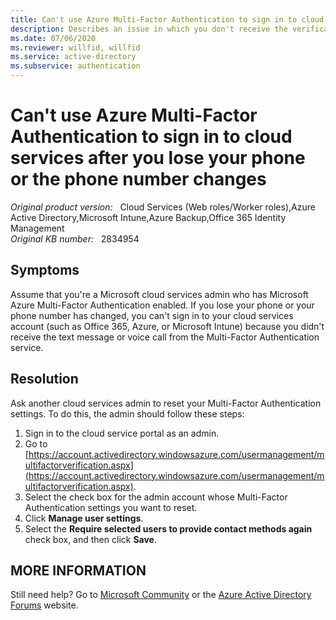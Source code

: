 ```yaml
---
title: Can't use Azure Multi-Factor Authentication to sign in to cloud services after you lose your phone or the phone number changes
description: Describes an issue in which you don't receive the verification code for Azure Multi-Factor Authentication because you lost your phone or your phone number has changed. Therefore, you can't sign in to your cloud services account.
ms.date: 07/06/2020
ms.reviewer: willfid, willfid
ms.service: active-directory
ms.subservice: authentication
---
```

# Can't use Azure Multi-Factor Authentication to sign in to cloud services after you lose your phone or the phone number changes

_Original product version:_ &nbsp; Cloud Services (Web roles/Worker roles),Azure Active Directory,Microsoft Intune,Azure Backup,Office 365 Identity Management  
_Original KB number:_ &nbsp; 2834954

## Symptoms

Assume that you're a Microsoft cloud services admin who has Microsoft Azure Multi-Factor Authentication enabled. If you lose your phone or your phone number has changed, you can't sign in to your cloud services account (such as Office 365, Azure, or Microsoft Intune) because you didn't receive the text message or voice call from the Multi-Factor Authentication service.

## Resolution

Ask another cloud services admin to reset your Multi-Factor Authentication settings. To do this, the admin should follow these steps:

1. Sign in to the cloud service portal as an admin.
2. Go to [https://account.activedirectory.windowsazure.com/usermanagement/multifactorverification.aspx](https://account.activedirectory.windowsazure.com/usermanagement/multifactorverification.aspx).
3. Select the check box for the admin account whose Multi-Factor Authentication settings you want to reset.
4. Click **Manage user settings**.
5. Select the **Require selected users to provide contact methods again** check box, and then click **Save**.

## MORE INFORMATION

Still need help? Go to [Microsoft Community](https://answers.microsoft.com/) or the [Azure Active Directory Forums](https://social.msdn.microsoft.com/Forums/en-US/home?forum=windowsazuread) website.

